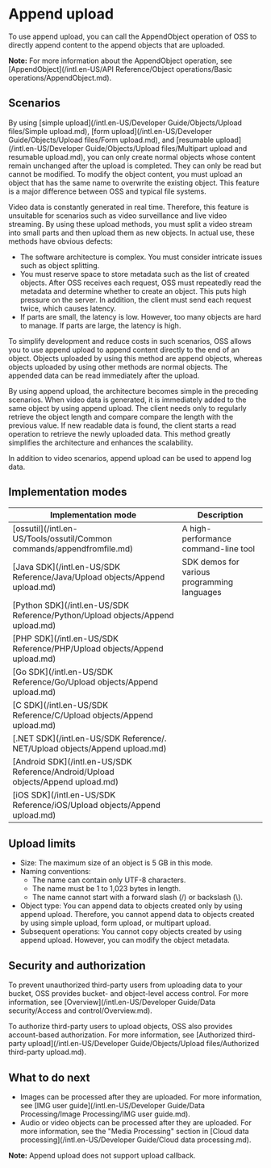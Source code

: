 # Append upload

To use append upload, you can call the AppendObject operation of OSS to directly append content to the append objects that are uploaded.

**Note:** For more information about the AppendObject operation, see [AppendObject](/intl.en-US/API Reference/Object operations/Basic operations/AppendObject.md).

## Scenarios

By using [simple upload](/intl.en-US/Developer Guide/Objects/Upload files/Simple upload.md), [form upload](/intl.en-US/Developer Guide/Objects/Upload files/Form upload.md), and [resumable upload](/intl.en-US/Developer Guide/Objects/Upload files/Multipart upload and resumable upload.md), you can only create normal objects whose content remain unchanged after the upload is completed. They can only be read but cannot be modified. To modify the object content, you must upload an object that has the same name to overwrite the existing object. This feature is a major difference between OSS and typical file systems.

Video data is constantly generated in real time. Therefore, this feature is unsuitable for scenarios such as video surveillance and live video streaming. By using these upload methods, you must split a video stream into small parts and then upload them as new objects. In actual use, these methods have obvious defects:

-   The software architecture is complex. You must consider intricate issues such as object splitting.
-   You must reserve space to store metadata such as the list of created objects. After OSS receives each request, OSS must repeatedly read the metadata and determine whether to create an object. This puts high pressure on the server. In addition, the client must send each request twice, which causes latency.
-   If parts are small, the latency is low. However, too many objects are hard to manage. If parts are large, the latency is high.

To simplify development and reduce costs in such scenarios, OSS allows you to use append upload to append content directly to the end of an object. Objects uploaded by using this method are append objects, whereas objects uploaded by using other methods are normal objects. The appended data can be read immediately after the upload.

By using append upload, the architecture becomes simple in the preceding scenarios. When video data is generated, it is immediately added to the same object by using append upload. The client needs only to regularly retrieve the object length and compare compare the length with the previous value. If new readable data is found, the client starts a read operation to retrieve the newly uploaded data. This method greatly simplifies the architecture and enhances the scalability.

In addition to video scenarios, append upload can be used to append log data.

## Implementation modes

|Implementation mode|Description|
|-------------------|-----------|
|[ossutil](/intl.en-US/Tools/ossutil/Common commands/appendfromfile.md)|A high-performance command-line tool|
|[Java SDK](/intl.en-US/SDK Reference/Java/Upload objects/Append upload.md)|SDK demos for various programming languages|
|[Python SDK](/intl.en-US/SDK Reference/Python/Upload objects/Append upload.md)|
|[PHP SDK](/intl.en-US/SDK Reference/PHP/Upload objects/Append upload.md)|
|[Go SDK](/intl.en-US/SDK Reference/Go/Upload objects/Append upload.md)|
|[C SDK](/intl.en-US/SDK Reference/C/Upload objects/Append upload.md)|
|[.NET SDK](/intl.en-US/SDK Reference/. NET/Upload objects/Append upload.md)|
|[Android SDK](/intl.en-US/SDK Reference/Android/Upload objects/Append upload.md)|
|[iOS SDK](/intl.en-US/SDK Reference/iOS/Upload objects/Append upload.md)|

## Upload limits

-   Size: The maximum size of an object is 5 GB in this mode.
-   Naming conventions:
    -   The name can contain only UTF-8 characters.
    -   The name must be 1 to 1,023 bytes in length.
    -   The name cannot start with a forward slash \(/\) or backslash \(\\\).
-   Object type: You can append data to objects created only by using append upload. Therefore, you cannot append data to objects created by using simple upload, form upload, or multipart upload.
-   Subsequent operations: You cannot copy objects created by using append upload. However, you can modify the object metadata.

## Security and authorization

To prevent unauthorized third-party users from uploading data to your bucket, OSS provides bucket- and object-level access control. For more information, see [Overview](/intl.en-US/Developer Guide/Data security/Access and control/Overview.md).

To authorize third-party users to upload objects, OSS also provides account-based authorization. For more information, see [Authorized third-party upload](/intl.en-US/Developer Guide/Objects/Upload files/Authorized third-party upload.md).

## What to do next

-   Images can be processed after they are uploaded. For more information, see [IMG user guide](/intl.en-US/Developer Guide/Data Processing/Image Processing/IMG user guide.md).
-   Audio or video objects can be processed after they are uploaded. For more information, see the "Media Processing" section in [Cloud data processing](/intl.en-US/Developer Guide/Cloud data processing.md).

**Note:** Append upload does not support upload callback.

